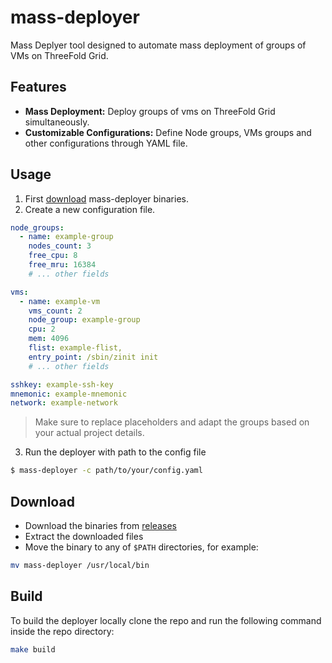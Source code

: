# mass-deployer

Mass Deplyer tool designed to automate mass deployment of groups of VMs on ThreeFold Grid.

## Features

-   **Mass Deployment:** Deploy groups of vms on ThreeFold Grid simultaneously.
-   **Customizable Configurations:** Define Node groups, VMs groups and other configurations through YAML file.

## Usage
1.  First [download](#download) mass-deployer binaries.
2.  Create a new configuration file.

```yaml
node_groups:
  - name: example-group
    nodes_count: 3
    free_cpu: 8
    free_mru: 16384
    # ... other fields

vms:
  - name: example-vm
    vms_count: 2
    node_group: example-group
    cpu: 2
    mem: 4096
    flist: example-flist,
    entry_point: /sbin/zinit init
    # ... other fields

sshkey: example-ssh-key
mnemonic: example-mnemonic
network: example-network
```
> Make sure to replace placeholders and adapt the groups based on your actual project details.

3.  Run the deployer with path to the config file
```bash
$ mass-deployer -c path/to/your/config.yaml
```

## Download

-   Download the binaries from [releases](https://github.com/threefoldtech/tfgrid-sdk-go/releases)
-   Extract the downloaded files
-   Move the binary to any of `$PATH` directories, for example:

```bash
mv mass-deployer /usr/local/bin
```

## Build

To build the deployer locally clone the repo and run the following command inside the repo directory:

```bash
make build
```
